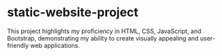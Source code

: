 # static-website-project
This project highlights my proficiency in HTML, CSS, JavaScript, and Bootstrap, demonstrating my ability to create visually appealing and user-friendly web applications.
